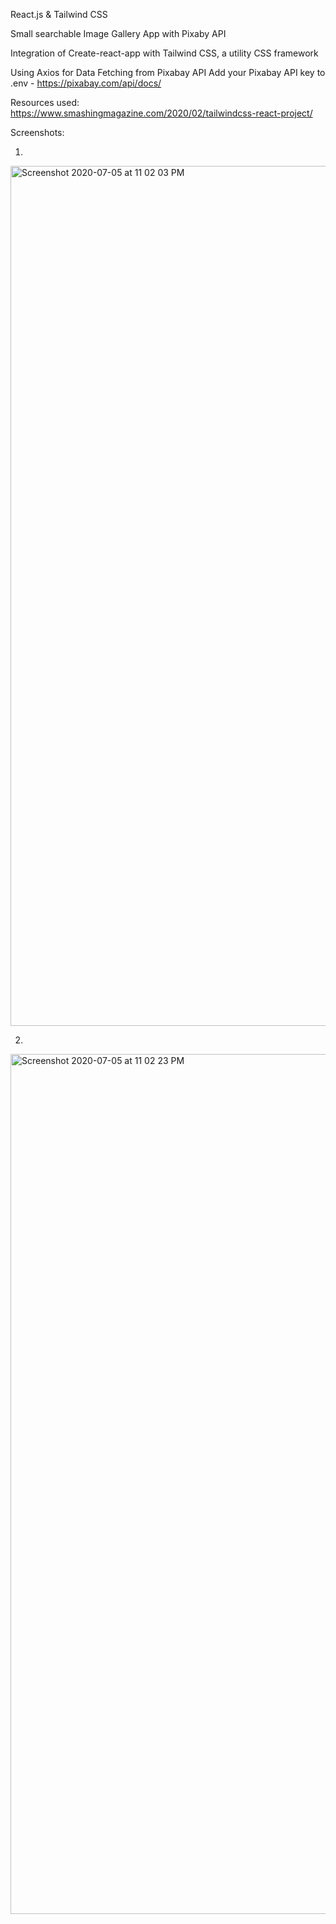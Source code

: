 React.js & Tailwind CSS

Small searchable Image Gallery App with Pixaby API

Integration of Create-react-app with Tailwind CSS, a utility CSS framework

Using Axios for Data Fetching from Pixabay API
Add your Pixabay API key to .env - https://pixabay.com/api/docs/

Resources used: 
https://www.smashingmagazine.com/2020/02/tailwindcss-react-project/


Screenshots:

1.
<img width="1376" alt="Screenshot 2020-07-05 at 11 02 03 PM" src="https://user-images.githubusercontent.com/14303203/86538575-68663000-bf14-11ea-8ca3-70e8b66a0ed9.png">

2.

<img width="1376" alt="Screenshot 2020-07-05 at 11 02 23 PM" src="https://user-images.githubusercontent.com/14303203/86538564-4f5d7f00-bf14-11ea-9f73-e78814363c31.png">









